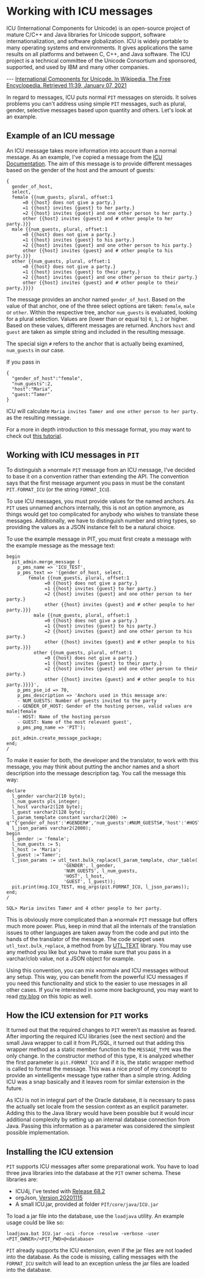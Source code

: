 # Working with ICU messages

ICU (International Components for Unicode) is an open-source project of mature C/C++ and Java libraries for Unicode support, software internationalization, and software globalization. ICU is widely portable to many operating systems and environments. It gives applications the same results on all platforms and between C, C++, and Java software. The ICU project is a technical committee of the Unicode Consortium and sponsored, supported, and used by IBM and many other companies.

--- [International Components for Unicode. In Wikipedia, The Free Encyclopedia. Retrieved 11:39, January 07, 2021](https://en.wikipedia.org/wiki/International_Components_for_Unicode)

In regard to messages, ICU puts normal `PIT` messages on steroids. It solves problems you can't address using simple `PIT` messages, such as plural, gender, selective messages based upon quantity and others. Let's look at an example.

## Example of an ICU message

An ICU message takes more information into account than a normal message. As an example, I've copied a message from the [ICU Documentation](http://userguide.icu-project.org/formatparse/messages). The aim of this message is to provide different messages based on the gender of the host and the amount of guests:

```
{
  gender_of_host, 
  select,
  female {{num_guests, plural, offset:1 
      =0 {{host} does not give a party.}
      =1 {{host} invites {guest} to her party.}
      =2 {{host} invites {guest} and one other person to her party.}
      other {{host} invites {guest} and # other people to her party.}}}
  male {{num_guests, plural, offset:1 
      =0 {{host} does not give a party.}
      =1 {{host} invites {guest} to his party.}
      =2 {{host} invites {guest} and one other person to his party.}
      other {{host} invites {guest} and # other people to his party.}}}
  other {{num_guests, plural, offset:1 
      =0 {{host} does not give a party.}
      =1 {{host} invites {guest} to their party.}
      =2 {{host} invites {guest} and one other person to their party.}
      other {{host} invites {guest} and # other people to their party.}}}}
```

The message provides an anchor named `gender_of_host`. Based on the value of that anchor, one of the three select options are taken: `female`, `male` or `other`.
Within the respective tree, anchor `num_guests` is evaluated, looking for a plural selection. Values are (lower than or equal to) `0`, `1`, `2` or higher. Based on these values, different messages are returned. Anchors `host` and `guest` are taken as simple string and included in the resulting message.

The special sign `#` refers to the anchor that is actually being examined, `num_guests` in our case.

If you pass in 
```
{
  "gender_of_host":"female",
  "num_guests":2,
  "host":"Maria",
  "guest:"Tamer"
}
```
ICU will calculate `Maria invites Tamer and one other person to her party.` as the resulting message.

For a more in depth introduction to this message format, you may want to check out [this tutorial](https://phrase.com/blog/posts/guide-to-the-icu-message-format/).

## Working with ICU messages in `PIT`

To distinguish a »normal« `PIT` message from an ICU message, I've decided to base it on a convention rather than extending the API. The convention says that the first message argument you pass in must be the constant `PIT.FORMAT_ICU` (or the string `FORMAT_ICU`). 

To use ICU messages, you must provide values for the named anchors. As `PIT` uses unnamed anchors internally, this is not an option anymore, as things would get too complicated for anybody who wishes to translate these messages. Additionally, we have to distinguish number and string types, so providing the values as a JSON instance felt to be a natural choice.

To use the example message in PIT, you must first create a message with the example message as the message text:

```
begin
  pit_admin.merge_message ( 
    p_pms_name => 'ICU_TEST',
    p_pms_text => '{gender_of_host, select,
        female {{num_guests, plural, offset:1 
              =0 {{host} does not give a party.}
              =1 {{host} invites {guest} to her party.}
              =2 {{host} invites {guest} and one other person to her party.}
              other {{host} invites {guest} and # other people to her party.}}}
          male {{num_guests, plural, offset:1 
              =0 {{host} does not give a party.}
              =1 {{host} invites {guest} to his party.}
              =2 {{host} invites {guest} and one other person to his party.}
              other {{host} invites {guest} and # other people to his party.}}}
          other {{num_guests, plural, offset:1 
              =0 {{host} does not give a party.}
              =1 {{host} invites {guest} to their party.}
              =2 {{host} invites {guest} and one other person to their party.}
              other {{host} invites {guest} and # other people to his party.}}}}',
    p_pms_pse_id => 70,
    p_pms_description => 'Anchors used in this message are:
    - NUM_GUESTS: Number of guests invited to the party
    - GENDER_OF_HOST: Gender of the hosting person, valid values are male|female
    - HOST: Name of the hosting person
    - GUEST: Name of the most relevant guest',
    p_pms_pmg_name => 'PIT'); 

  pit_admin.create_message_package;
end;
/
```

To make it easier for both, the developer and the translator, to work with this message, you may think about putting the anchor names and a short description into the message description tag.
You call the message this way:

```
declare
  l_gender varchar2(10 byte);
  l_num_guests pls_integer;
  l_host varchar2(128 byte);
  l_guest varchar2(128 byte);
  l_param_template constant varchar2(200) := q'^{'gender_of_host':'#GENDER#','num_guests':#NUM_GUESTS#,'host':'#HOST#','guest':'#GUEST#'}^';
  l_json_params varchar2(2000);
begin
  l_gender := 'female';
  l_num_guests := 5;
  l_host := 'Maria';
  l_guest :='Tamer';
  l_json_params := utl_text.bulk_replace(l_param_template, char_table(
                     'GENDER', l_gender,
                     'NUM_GUESTS', l_num_guests,
                     'HOST', l_host,
                     'GUEST', l_guest));
  pit.print(msg.ICU_TEST, msg_args(pit.FORMAT_ICU, l_json_params));
end;
/

SQL> Maria invites Tamer and 4 other people to her party.
```

This is obviously more complicated than a »normal« `PIT` message but offers much more power. Plus, keep in mind that all the internals of the translation issues to other languages are taken away from the code and put into the hands of the translator of the message. The code snippet uses `utl_text.bulk_replace`, a method from by [UTL_TEXT](https://github.com/j-sieben/UTL_TEXT) library. You may use any method you like but you have to make sure that you pass in a varchar/clob value, not a JSON object for example.

Using this convention, you can mix »normal« and ICU messages without any setup. This way, you can benefit from the powerful ICU messages if you need this functionality and stick to the easier to use messages in all other cases. If you're interested in some more background, you may want to read [my blog](https://j-sieben.github.io/blog/posts/2021-01-07-ICU-messages) on this topic as well.

## How the ICU extension for `PIT` works

It turned out that the required changes to `PIT` weren't as massive as feared. After importing the required ICU libraries (see the next section) and the small Java wrapper to call it from PL/SQL, it turned out that adding this wrapper method as a static member function to the `MESSAGE_TYPE` was the only change. In the constructor method of this type, it is analyzed whether the first parameter is `pit.FORMAT_ICU` and if it is, the static wrapper method is called to format the message. This was a nice proof of my concept to provide an »intelligent« message type rather than a simple string. Adding ICU was a snap basically and it leaves room for similar extension in the future.

As ICU is not in integral part of the Oracle database, it is necessary to pass the actually set locale from the session context as an explicit parameter. Adding this to the Java library would have been possible but it would incur additional complexity by setting up an internal database connection from Java. Passing this information as a parameter was considered the simplest possible implementation.

## Installing the ICU extension

`PIT` supports ICU messages after some preparational work. You have to load three java libraries into the database at the `PIT` owner schema. These libraries are:

- ICU4j, I've tested with [Release 68.2](https://github.com/unicode-org/icu/releases/tag/release-68-2)
- orgJson, [Version 20201115](https://jar-download.com/artifacts/org.json)
- A small ICU.jar, provided at folder `PIT/core/java/ICU.jar`

To load a jar file into the database, use the `loadjava` utility. An example usage could be like so:

```
loadjava.bat ICU.jar -oci -force -resolve -verbose -user <PIT_OWNER>/<PIT_PWD>@<database>
```

`PIT` already supports the ICU extension, even if the jar files are not loaded into the database. As the code is missing, calling messages with the `FORMAT_ICU` switch will lead to an exception unless the jar files are loaded into the database.
